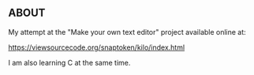 ## ABOUT

My attempt at the "Make your own text editor" project available online at:

https://viewsourcecode.org/snaptoken/kilo/index.html

I am also learning C at the same time. 
